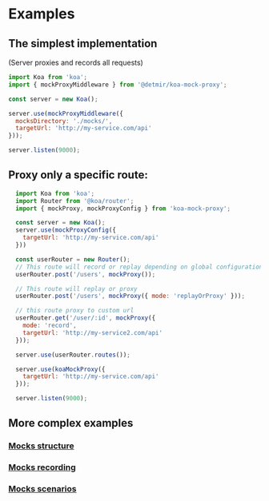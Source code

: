 # Examples

## The simplest implementation
(Server proxies and records all requests)

```js
import Koa from 'koa';
import { mockProxyMiddleware } from '@detmir/koa-mock-proxy';

const server = new Koa();

server.use(mockProxyMiddleware({
  mocksDirectory: './mocks/',
  targetUrl: 'http://my-service.com/api'
}));

server.listen(9000);

```

## Proxy only a specific route:

```js
  import Koa from 'koa';
  import Router from '@koa/router';
  import { mockProxy, mockProxyConfig } from 'koa-mock-proxy';

  const server = new Koa();
  server.use(mockProxyConfig({
    targetUrl: 'http://my-service.com/api'
  }))

  const userRouter = new Router();
  // This route will record or replay depending on global configuration
  userRouter.post('/users', mockProxy());

  // This route will replay or proxy
  userRouter.post('/users', mockProxy({ mode: 'replayOrProxy' }));

  // this route proxy to custom url
  userRouter.get('/user/:id', mockProxy({
    mode: 'record',
    targetUrl: 'http://my-service2.com/api'
  }));

  server.use(userRouter.routes());

  server.use(koaMockProxy({
    targetUrl: 'http://my-service.com/api'
  }));

  server.listen(9000);
```

## More complex examples

### [Mocks structure](https://github.com/detmir/koa-mock-proxy/tree/main/examples/01%20-%20mocksStructure)

### [Mocks recording](https://github.com/detmir/koa-mock-proxy/tree/main/examples/02%20-%20recordMocks)

### [Mocks scenarios](https://github.com/detmir/koa-mock-proxy/tree/main/examples/03%20-%20mocksScenarios)
